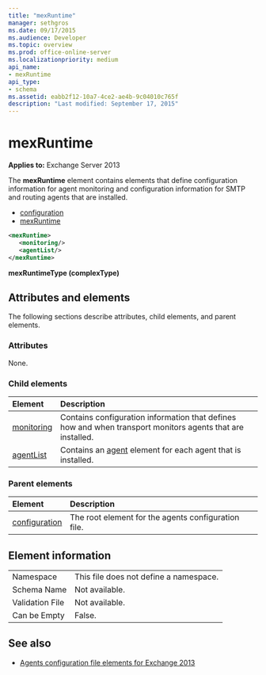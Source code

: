 ```yaml
---
title: "mexRuntime"
manager: sethgros
ms.date: 09/17/2015
ms.audience: Developer
ms.topic: overview
ms.prod: office-online-server
ms.localizationpriority: medium
api_name:
- mexRuntime
api_type:
- schema
ms.assetid: eabb2f12-10a7-4ce2-ae4b-9c04010c765f
description: "Last modified: September 17, 2015"
---
```


# mexRuntime
  
**Applies to:** Exchange Server 2013
  
The **mexRuntime** element contains elements that define configuration information for agent monitoring and configuration information for SMTP and routing agents that are installed. 
  
- [configuration](configuration.md)  
- [mexRuntime](mexruntime.md)
  
```XML
<mexRuntime>
   <monitoring/>
   <agentList/>
</mexRuntime>
```

**mexRuntimeType (complexType)**

## Attributes and elements

The following sections describe attributes, child elements, and parent elements.
  
### Attributes

None.
  
### Child elements

|**Element**|**Description**|
|:-----|:-----|
|[monitoring](monitoring.md) <br/> |Contains configuration information that defines how and when transport monitors agents that are installed.  <br/> |
|[agentList](agentlist.md) <br/> |Contains an [agent](agent.md) element for each agent that is installed.  <br/> |
   
### Parent elements

|**Element**|**Description**|
|:-----|:-----|
|[configuration](configuration.md) <br/> |The root element for the agents configuration file.  <br/> |
   
## Element information

|||
|:-----|:-----|
|Namespace  <br/> |This file does not define a namespace.  <br/> |
|Schema Name  <br/> |Not available.  <br/> |
|Validation File  <br/> |Not available.  <br/> |
|Can be Empty  <br/> |False.  <br/> |
   
## See also

- [Agents configuration file elements for Exchange 2013](agents-configuration-file-elements-for-exchange-2013.md)

